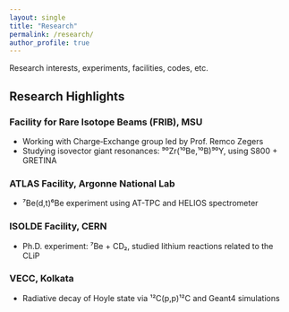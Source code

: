```yaml
---
layout: single
title: "Research"
permalink: /research/
author_profile: true
---
```

Research interests, experiments, facilities, codes, etc.

## Research Highlights

### Facility for Rare Isotope Beams (FRIB), MSU
- Working with Charge‑Exchange group led by Prof. Remco Zegers
- Studying isovector giant resonances: ⁹⁰Zr(¹⁰Be,¹⁰B)⁹⁰Y, using S800 + GRETINA

### ATLAS Facility, Argonne National Lab
- ⁷Be(d,t)⁶Be experiment using AT-TPC and HELIOS spectrometer

### ISOLDE Facility, CERN
- Ph.D. experiment: ⁷Be + CD₂, studied lithium reactions related to the CLiP

### VECC, Kolkata
- Radiative decay of Hoyle state via ¹²C(p,p)¹²C and Geant4 simulations
